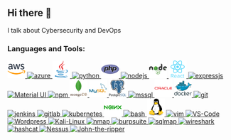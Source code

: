 ## Hi there 👋
I talk about Cybersecurity and DevOps
<!--
**sahilvinodMhatre/sahilvinodMhatre** is a ✨ _special_ ✨ repository because its `README.md` (this file) appears on your GitHub profile.

Here are some ideas to get you started:

- 🔭 I’m currently working on ...
- 🌱 I’m currently learning ...
- 👯 I’m looking to collaborate on ...
- 🤔 I’m looking for help with ...
- 💬 Ask me about ...
- 📫 How to reach me: ...
- 😄 Pronouns: ...
- ⚡ Fun fact: ...
-->


<h3 align="left">Languages and Tools:</h3>
<p align="left">  <a href="https://aws.amazon.com" target="_blank" rel="noreferrer">
        <img src="https://raw.githubusercontent.com/devicons/devicon/master/icons/amazonwebservices/amazonwebservices-original-wordmark.svg" alt="aws" width="40" height="40"/>
      </a>
      <a href="https://azure.microsoft.com/en-in/" target="_blank" rel="noreferrer">
        <img src="https://www.vectorlogo.zone/logos/microsoft_azure/microsoft_azure-icon.svg" alt="azure" width="40" height="40"/>
      </a><a href="https://www.java.com" target="_blank" rel="noreferrer">
        <img src="https://raw.githubusercontent.com/devicons/devicon/master/icons/java/java-original.svg" alt="java" width="40" height="40"/>
      </a><a href="https://www.python.org" target="_blank" rel="noreferrer">
        <img src="https://media1.giphy.com/media/KAq5w47R9rmTuvWOWa/giphy.gif" alt="python" width="40" height="40"/>
      </a>
      <a href="https://www.php.net" target="_blank" rel="noreferrer">
        <img src="https://raw.githubusercontent.com/devicons/devicon/master/icons/php/php-original.svg" alt="php" width="40" height="40"/>
      </a>
      <a href="https://www.w3.org/wiki/The_web_standards_model_-_HTML_CSS_and_JavaScript" target="_blank" rel="noreferrer">
        <img src="https://raw.githubusercontent.com/itsksaurabh/itsksaurabh/master/assets/html-css-js.png" alt="nodejs" width="40" height="40"/>
      </a>
      <a href="https://nodejs.org" target="_blank" rel="noreferrer">
        <img src="https://raw.githubusercontent.com/devicons/devicon/master/icons/nodejs/nodejs-original-wordmark.svg" alt="nodejs" width="40" height="40"/>
      </a>
      <a href="https://reactjs.org/" target="_blank" rel="noreferrer">
        <img src="https://raw.githubusercontent.com/devicons/devicon/master/icons/react/react-original-wordmark.svg" alt="react" width="40" height="40"/>
      </a>
      <a href="https://expressjs.com/" target="_blank" rel="noreferrer">
        <img src="https://user-images.githubusercontent.com/25181517/183859966-a3462d8d-1bc7-4880-b353-e2cbed900ed6.png" alt="expressjs" width="40" height="40"/>
      </a>
      <a href="https://mui.com/" target="_blank" rel="noreferrer">
        <img src="https://user-images.githubusercontent.com/25181517/189716630-fe6c084c-6c66-43af-aa49-64c8aea4a5c2.png" alt="Material UI" width="40" height="40"/>
      </a>
      <a href="https://www.npmjs.com/" target="_blank" rel="noreferrer">
        <img src="https://user-images.githubusercontent.com/25181517/121401671-49102800-c959-11eb-9f6f-74d49a5e1774.png" alt="npm" width="40" height="40"/>
      </a>
      <a href="https://www.mongodb.com/" target="_blank" rel="noreferrer">
        <img src="https://raw.githubusercontent.com/devicons/devicon/master/icons/mongodb/mongodb-original-wordmark.svg" alt="mongodb" width="40" height="40"/></a><a href="https://www.mysql.com/" target="_blank" rel="noreferrer">
        <img src="https://raw.githubusercontent.com/devicons/devicon/master/icons/mysql/mysql-original-wordmark.svg" alt="mysql" width="40" height="40"/>
      </a>
      <a href="https://www.postgresql.org" target="_blank" rel="noreferrer">
        <img src="https://raw.githubusercontent.com/devicons/devicon/master/icons/postgresql/postgresql-original-wordmark.svg" alt="postgresql" width="40" height="40"/>
      </a>
      <a href="https://www.microsoft.com/en-us/sql-server" target="_blank" rel="noreferrer">
        <img src="https://www.svgrepo.com/show/303229/microsoft-sql-server-logo.svg" alt="mssql" width="40" height="40"/>
      </a>
      <a href="https://www.oracle.com/" target="_blank" rel="noreferrer">
        <img src="https://raw.githubusercontent.com/devicons/devicon/master/icons/oracle/oracle-original.svg" alt="oracle" width="40" height="40"/>
      </a>
      <a href="https://www.docker.com/" target="_blank" rel="noreferrer">
        <img src="https://raw.githubusercontent.com/devicons/devicon/master/icons/docker/docker-original-wordmark.svg" alt="docker" width="40" height="40"/>
      </a>
      <a href="https://git-scm.com/" target="_blank" rel="noreferrer">
        <img src="https://www.vectorlogo.zone/logos/git-scm/git-scm-icon.svg" alt="git" width="40" height="40"/>
      </a>
      <a href="https://www.jenkins.io" target="_blank" rel="noreferrer">
        <img src="https://www.vectorlogo.zone/logos/jenkins/jenkins-icon.svg" alt="jenkins" width="40" height="40"/>
      </a>
      <a href="https://docs.gitlab.com/ee/ci/" target="_blank" rel="noreferrer">
        <img src="https://raw.githubusercontent.com/itsksaurabh/itsksaurabh/master/assets/cicd.gif" alt="gitlab" width="40" height="40"/>
      </a>
      <a href="https://kubernetes.io" target="_blank" rel="noreferrer">
        <img src="https://www.vectorlogo.zone/logos/kubernetes/kubernetes-icon.svg" alt="kubernetes" width="40" height="40"/>
      </a>
      <a href="https://www.nginx.com" target="_blank" rel="noreferrer">
        <img src="https://raw.githubusercontent.com/devicons/devicon/master/icons/nginx/nginx-original.svg" alt="nginx" width="40" height="40"/>
      </a>
      <a href="https://www.gnu.org/software/bash/" target="_blank" rel="noreferrer">
        <img src="https://raw.githubusercontent.com/odb/official-bash-logo/master/assets/Logos/Icons/SVG/64x64.svg" alt="bash" width="40" height="40"/>
      </a>
      <a href="https://www.linux.org/" target="_blank" rel="noreferrer">
        <img src="https://raw.githubusercontent.com/devicons/devicon/master/icons/linux/linux-original.svg" alt="linux" width="40" height="40"/>
      </a>
      <a href="https://www.vim.org/" target="_blank" rel="noreferrer">
        <img src="https://user-images.githubusercontent.com/25181517/192108889-232b3431-a585-4b36-a62d-9078bd3641d9.png" alt="vim" width="40" height="40"/>
      </a>
      <a href="https://code.visualstudio.com/" target="_blank" rel="noreferrer">
        <img src="https://user-images.githubusercontent.com/25181517/192108891-d86b6220-e232-423a-bf5f-90903e6887c3.png" alt="VS-Code" width="40" height="40"/>
      </a>
      <a href="https://wordpress.com/" target="_blank" rel="noreferrer">
        <img src="https://user-images.githubusercontent.com/25181517/192158957-b1256181-356c-46a3-beb9-487af08a6266.png" alt="Wordpress" width="40" height="40"/>
      </a>
      <a href="https://kali.org/" target="_blank" rel="noreferrer">
        <img src="https://github.com/user-attachments/assets/4cf282d2-b46f-43b7-aab6-19604cc5a683" alt="Kali-Linux" width="40" height="40"/>
      </a>
      <a href="https://nmap.org" target="_blank" rel="noreferrer">
        <img src="https://nmap.org/images/nmap-logo-256x256.png" alt="nmap" width="40" height="40"/>
      </a>
      <a href="https://portswigger.net/burp/" target="_blank" rel="noreferrer">
        <img src="https://www.kali.org/tools/burpsuite/images/burpsuite-logo.svg" alt="burpsuite" width="40" height="40"/>
      </a>
      <a href="https://sqlmap.org/" target="_blank" rel="noreferrer">
        <img src="https://upload.wikimedia.org/wikipedia/commons/4/4f/Sqlmap_logo.png" alt="sqlmap" width="70" height="40"/>
      </a>
      <a href="https://wireshark.com/" target="_blank" rel="noreferrer">
        <img src="https://www.kali.org/tools/wireshark/images/wireshark-logo.svg" alt="wireshark" width="40" height="40"/>
      </a>
      <a href="https://hashcat.net/hashcat" target="_blank" rel="noreferrer">
        <img src="https://www.kali.org/tools/hashcat/images/hashcat-logo.svg" alt="hashcat" width="40" height="40"/>
      </a>
      <a href="https://www.tenable.com/products/nessus" target="_blank" rel="noreferrer">
        <img src="https://w7.pngwing.com/pngs/342/909/png-transparent-nessus-computer-security-tenable-scanner-vulnerability-penetration-test-blue-computer-network-text.png" alt="Nessus" width="90" height="40"/>
      </a>
      <a href="https://www.openwall.com/john/" target="_blank" rel="noreferrer">
        <img src="https://www.kali.org/tools/john/images/john-logo.svg" alt="John-the-ripper" width="40" height="40"/>
      </a>

</p>